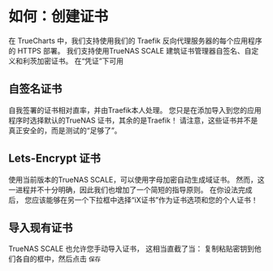 # 如何：创建证书

在 TrueCharts 中，我们支持使用我们的 Traefik 反向代理服务器的每个应用程序的 HTTPS 部署。 我们支持使用TrueNAS SCALE 建筑证书管理器自签名、自定义和利茨加密证书。 在“凭证”下可用

## 自签名证书

自我签署的证书相对直率，并由Traefik本人处理。 您只是在添加导入到您的应用程序时选择默认的TrueNAS 证书，其余的是Traefik！ 请注意，这些证书并不是真正安全的，而是测试的“足够了”。

## Lets-Encrypt 证书

使用当前版本的TrueNAS SCALE，可以使用字母加密自动生成域证书。 然而，这一进程并不十分明确，因此我们也增加了一个简短的指导原则。 在你设法完成后， 您应该能够在另一个下拉框中选择“iX证书”作为证书选项和您的个人证书！

## 导入现有证书

TrueNAS SCALE 也允许您手动导入证书， 这相当直截了当： 复制粘贴密钥到他们各自的框中，然后点击 `保存`
